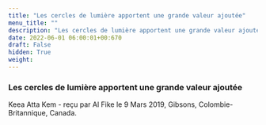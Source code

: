 ```yaml
---
title: "Les cercles de lumière apportent une grande valeur ajoutée"
menu_title: ""
description: "Les cercles de lumière apportent une grande valeur ajoutée"
date: 2022-06-01 06:00:01+00:670
draft: False
hidden: True
weight:
---
```

### Les cercles de lumière apportent une grande valeur ajoutée

Keea Atta Kem - reçu par Al Fike le 9 Mars 2019, Gibsons, Colombie-Britannique, Canada.



